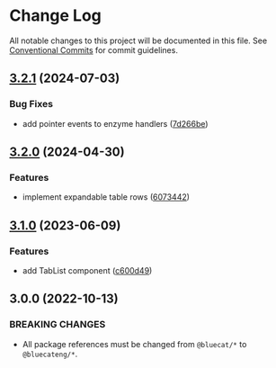 # Change Log

All notable changes to this project will be documented in this file.
See [Conventional Commits](https://conventionalcommits.org) for commit guidelines.

## [3.2.1](https://github.com/bluecatengineering/pelagos-packages/compare/@bluecateng/jest-helpers@3.2.0...@bluecateng/jest-helpers@3.2.1) (2024-07-03)

### Bug Fixes

- add pointer events to enzyme handlers ([7d266be](https://github.com/bluecatengineering/pelagos-packages/commit/7d266be52d45c311e82d1d7aaaec89b5c0164370))

## [3.2.0](https://github.com/bluecatengineering/pelagos-packages/compare/@bluecateng/jest-helpers@3.1.0...@bluecateng/jest-helpers@3.2.0) (2024-04-30)

### Features

- implement expandable table rows ([6073442](https://github.com/bluecatengineering/pelagos-packages/commit/6073442312a1dcba1ad156fa3b0a27c2f9cb972f))

## [3.1.0](https://github.com/bluecatengineering/pelagos-packages/compare/@bluecateng/jest-helpers@3.0.0...@bluecateng/jest-helpers@3.1.0) (2023-06-09)

### Features

- add TabList component ([c600d49](https://github.com/bluecatengineering/pelagos-packages/commit/c600d4913679a5435758cee7516c6639642b7420))

## 3.0.0 (2022-10-13)

### BREAKING CHANGES

- All package references must be changed from `@bluecat/*` to `@bluecateng/*`.
